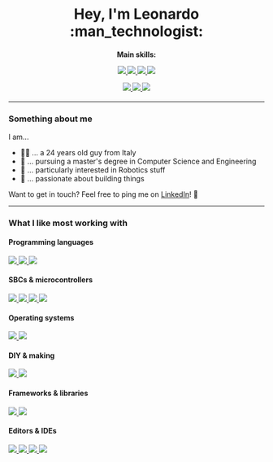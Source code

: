 <h1 align='center'>
  Hey, I'm Leonardo :man_technologist:
</h1>


<h4 align='center'>
  
  Main skills:

  <a href="#"> <img src="https://img.shields.io/badge/Linux-informational?style=flat&logo=linux&color=grey"/> </a>
  <a href="#"> <img src="https://img.shields.io/badge/ROS-informational?style=flat&logo=ros&color=grey"/> </a>
  <a href="#"> <img src="https://img.shields.io/badge/Arduino-informational?style=flat&logo=Arduino&color=grey"/> </a>
  <a href="#"> <img src="https://img.shields.io/badge/Raspberry%20Pi-informational?style=flat&logo=raspberrypi&color=grey&logoColor=red"/> </a>
  
  <a href="#"> <img src="https://img.shields.io/badge/C-informational?style=flat&logo=c&color=grey"/> </a>
  <a href="#"> <img src="https://img.shields.io/badge/C++-informational?style=flat&logo=c%2B%2B&color=grey&logoColor=blue"/> </a>
  <a href="#"> <img src="https://img.shields.io/badge/Python-informational?style=flat&logo=python&color=grey&logoColor=yellow"/> </a>

</h4>

---


### Something about me

I am...
- :raising_hand_man:  ... a 24 years old guy from Italy
- :book:              ... pursuing a master's degree in Computer Science and Engineering
- :robot:             ... particularly interested in Robotics stuff
- :wrench:            ... passionate about building things

Want to get in touch? Feel free to ping me on [LinkedIn](https://www.linkedin.com/in/leonardogargani)! :incoming_envelope:


---

### What I like most working with

#### Programming languages

<a href="#"> <img src="https://img.shields.io/badge/C++-informational?style=flat&logo=c%2B%2B&color=grey&logoColor=blue"/> </a>
<a href="#"> <img src="https://img.shields.io/badge/C-informational?style=flat&logo=c&color=grey"/> </a>
<a href="#"> <img src="https://img.shields.io/badge/Python-informational?style=flat&logo=python&color=grey&logoColor=yellow"/> </a>

#### SBCs & microcontrollers

<a href="#"> <img src="https://img.shields.io/badge/ESP32-informational?style=flat&logo=esp32&color=grey"/> </a>
<a href="#"> <img src="https://img.shields.io/badge/Arduino-informational?style=flat&logo=arduino&color=grey"/> </a>
<a href="#"> <img src="https://img.shields.io/badge/STM32-informational?style=flat&logo=stm32&color=grey"/> </a>
<a href="#"> <img src="https://img.shields.io/badge/Raspberry%20Pi-informational?style=flat&logo=raspberrypi&color=grey&logoColor=red"/> </a>

#### Operating systems

<a href="#"> <img src="https://img.shields.io/badge/Linux-informational?style=flat&logo=linux&color=grey"/> </a>
<a href="#"> <img src="https://img.shields.io/badge/Bash-informational?style=flat&logo=gnu-bash&color=grey"/> </a>

#### DIY & making

<a href="#"> <img src="https://img.shields.io/badge/OpenSCAD-informational?style=flat&logo=openscad&color=grey"/> </a>
<a href="#"> <img src="https://img.shields.io/badge/3D%20Printing-informational?style=flat&logo=3dprinting&color=grey"/> </a>

#### Frameworks & libraries

<a href="#"> <img src="https://img.shields.io/badge/ROS-informational?style=flat&logo=ros&color=grey"/> </a>
<a href="#"> <img src="https://img.shields.io/badge/PyQt-informational?style=flat&logo=pyqt&color=grey"/> </a>

#### Editors & IDEs

<a href="#"> <img src="https://img.shields.io/badge/Vim-informational?style=flat&logo=vim&color=grey&logoColor=green"/> </a>
<a href="#"> <img src="https://img.shields.io/badge/VSCode-informational?style=flat&logo=visualstudiocode&color=grey&logoColor=blue"/> </a>
<a href="#"> <img src="https://img.shields.io/badge/PyCharm-informational?style=flat&logo=pycharm&color=grey&logoColor=yellow"/> </a>
<a href="#"> <img src="https://img.shields.io/badge/CLion-informational?style=flat&logo=clion&color=grey&logoColor=blue"/> </a>

